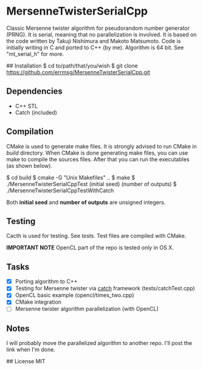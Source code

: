 # MersenneTwisterSerialCpp
Classic Mersenne twister algorithm for pseudorandom number generator (PRNG). It is serial, meaning that no parallelization is involved.
It is based on the code written by Takuji Nishimura and Makoto Matsumoto. Code is initially writing in C and ported to C++ (by me). Algorithm is 64 bit. See "mt_serial_h" for more.

## Installation
$ cd to/path/that/you/wish
$ git clone https://github.com/errmsg/MersenneTwisterSerialCpp.git


## Dependencies
* C++ STL
* Catch (included)

## Compilation
CMake is used to generate make files. It is strongly advised to run CMake in *build* directory.
When CMake is done generating make files, you can use make to compile the sources files. After that
you can run the executables (as shown below).


   $ cd build
   $ cmake -G "Unix Makefiles" ..
   $ make
   $ ./MersenneTwisterSerialCppTest (initial seed) (number of outputs)
   $ ./MersenneTwisterSerialCppTestWithCatch 


Both **initial seed** and **number of outputs** are unsigned integers.

## Testing
Cacth is used for testing. See *tests*. Test files are compiled with CMake.

**IMPORTANT NOTE** OpenCL part of the repo is tested only in OS X.

## Tasks
- [x] Porting algorithm to C++
- [x] Testing for Mersenne twister via [catch](https://github.com/philsquared/Catch) framework (tests/catchTest.cpp)
- [x] OpenCL basic example (opencl/times_two.cpp)
- [x] CMake integration
- [ ] Mersenne twister algorithm parallelization (with OpenCL)

## Notes
I will probably move the parallelized algorithm to another repo. I'll post the link when I'm done.

## License
MIT
